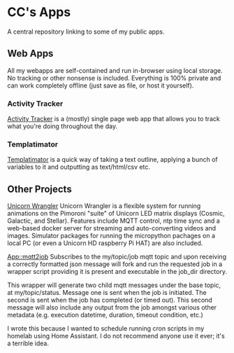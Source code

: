 # CC's Apps
A central repository linking to some of my public apps.

## Web Apps
All my webapps are self-contained and run in-browser using local storage. 
No tracking or other nonsense is included. Everything is 100% private and 
can work completely offline (just save as file, or host it yourself).

### Activity Tracker
[Activity Tracker](https://seesee.github.io/apps/activity-tracker/) 
is a (mostly) single page web app that allows you to track what you're doing 
throughout the day.

### Templatimator
[Templatimator](https://seesee.github.io/apps/templatimator/)
is a quick way of taking a text outline, applying a bunch of variables to it
and outputting as text/html/csv etc.

## Other Projects

[Unicorn Wrangler](https://github.com/seesee/unicorn-wrangler/)
Unicorn Wrangler is a flexible system for running animations on the Pimoroni
"suite" of Unicorn LED matrix displays (Cosmic, Galactic, and Stellar).
Features include MQTT control, ntp time sync and a web-based docker server 
for streaming and auto-converting videos and images. Simulator packages for
running the micropython pachages on a local PC (or even a Unicorn HD raspberry 
Pi HAT) are also included.

[App::mqtt2job](https://github.com/seesee/App-mqtt2job/)
Subscribes to the my/topic/job mqtt topic and upon receiving a correctly 
formatted json message will fork and run the requested job in a wrapper script
providing it is present and executable in the job_dir directory.

This wrapper will generate two child mqtt messages under the base topic, at 
my/topic/status. Message one is sent when the job is initiated. The second 
is sent when the job has completed (or timed out). This second message will 
also include any output from the job amongst various other metadata (e.g. 
execution datetime, duration, timeout condition, etc.)

I wrote this because I wanted to schedule running cron scripts in my homelab
using Home Assistant. I do not recommend anyone use it ever; it's a terrible
idea. 
